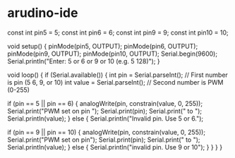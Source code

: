 # arudino-ide
const int pin5 = 5;
const int pin6 = 6;
const int pin9 = 9;
const int pin10 = 10; 

void setup() {
 pinMode(pin5, OUTPUT);
 pinMode(pin6, OUTPUT);
 pinMode(pin9, OUTPUT);
 pinMode(pin10, OUTPUT);
 Serial.begin(9600);
 Serial.println("Enter: 5 <val> or 6 <val> or 9 <val> or 10 <val> (e.g. 5 128)");
}


void loop() {
 if (Serial.available()) {
   int pin = Serial.parseInt();   // First number is pin (5 6, 9, or 10)
   int value = Serial.parseInt(); // Second number is PWM (0-255)


   if (pin == 5 || pin == 6) {
     analogWrite(pin, constrain(value, 0, 255));
     Serial.print("PWM set on pin ");
     Serial.print(pin);
     Serial.print(" to ");
     Serial.println(value);
   } else {
     Serial.println("Invalid pin. Use 5 or 6.");
     
  if (pin == 9 || pin == 10) {
    analogWrite(pin, constrain(value, 0, 255));
    Serial.print("PWM set on pin");
    Serial.print(pin);
    Serial.print(" to ");
    Serial.println(value);
  } else {
    Serial.println("invalid pin. Use 9 or 10");
  }
   }
 }
}
